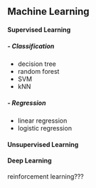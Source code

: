 ## Machine Learning
#### Supervised Learning 
##### - Classification
- decision tree
- random forest 
- SVM
- kNN
##### - Regression
- linear regression
- logistic regression
#### Unsupervised Learning 
#### Deep Learning 
reinforcement learning???
